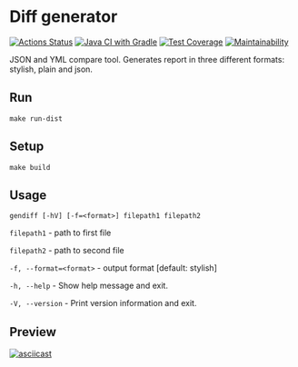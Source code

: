 # Diff generator
[![Actions Status](https://github.com/niyatanya/java-project-71/actions/workflows/hexlet-check.yml/badge.svg)](https://github.com/niyatanya/java-project-71/actions)
[![Java CI with Gradle](https://github.com/niyatanya/java-project-71/actions/workflows/gradle.yml/badge.svg)](https://github.com/niyatanya/java-project-71/actions/workflows/gradle.yml)
[![Test Coverage](https://api.codeclimate.com/v1/badges/f70dc800989ad79e3fe2/test_coverage)](https://codeclimate.com/github/niyatanya/java-project-71/test_coverage)
[![Maintainability](https://api.codeclimate.com/v1/badges/f70dc800989ad79e3fe2/maintainability)](https://codeclimate.com/github/niyatanya/java-project-71/maintainability)

JSON and YML compare tool. Generates report in three different formats: stylish, plain and json.

## Run
```
make run-dist
```

## Setup
```
make build
```

## Usage
```
gendiff [-hV] [-f=<format>] filepath1 filepath2
```
`filepath1` - path to first file

`filepath2` - path to second file

`-f, --format=<format>`  - output format [default: stylish]

`-h, --help` - Show help message and exit.

`-V, --version` - Print version information and exit.


## Preview
[![asciicast](https://asciinema.org/a/647700.svg)](https://asciinema.org/a/647700)
